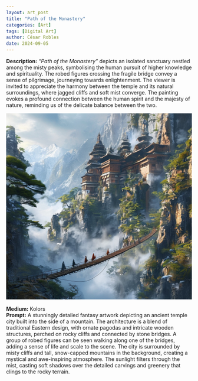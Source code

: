 ```yaml
---
layout: art_post
title: "Path of the Monastery"
categories: [Art]
tags: [Digital Art]
author: César Robles
date: 2024-09-05
---
```

**Description:** *“Path of the Monastery”* depicts an isolated sanctuary nestled among the misty peaks, symbolising the human pursuit of higher knowledge and spirituality. The robed figures crossing the fragile bridge convey a sense of pilgrimage, journeying towards enlightenment. The viewer is invited to appreciate the harmony between the temple and its natural surroundings, where jagged cliffs and soft mist converge. The painting evokes a profound connection between the human spirit and the majesty of nature, reminding us of the delicate balance between the two.

![Path of the Monastery](/imag/digital_art/path_of_the_monastery.jpg)

**Medium:** Kolors\
**Prompt:** A stunningly detailed fantasy artwork depicting an ancient temple city built into the side of a mountain. The architecture is a blend of traditional Eastern design, with ornate pagodas and intricate wooden structures, perched on rocky cliffs and connected by stone bridges. A group of robed figures can be seen walking along one of the bridges, adding a sense of life and scale to the scene. The city is surrounded by misty cliffs and tall, snow-capped mountains in the background, creating a mystical and awe-inspiring atmosphere. The sunlight filters through the mist, casting soft shadows over the detailed carvings and greenery that clings to the rocky terrain.